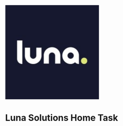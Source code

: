 <img src="https://github.com/alonsd/Luna/blob/main/app/src/main/res/drawable/luna.jpeg" width="300"/> 

# Luna Solutions Home Task
